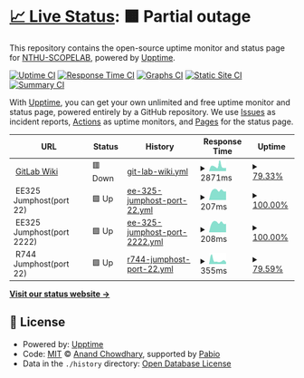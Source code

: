 # [📈 Live Status](https://NTHU-SCOPELAB.github.io/nthu-scopelab.github.io): <!--live status--> **🟧 Partial outage**

This repository contains the open-source uptime monitor and status page for [NTHU-SCOPELAB](https://NTHU-SCOPELAB.github.io/nthu-scopelab.github.io), powered by [Upptime](https://github.com/upptime/upptime).

[![Uptime CI](https://github.com/NTHU-SCOPELAB/nthu-scopelab.github.io/workflows/Uptime%20CI/badge.svg)](https://github.com/NTHU-SCOPELAB/nthu-scopelab.github.io/actions?query=workflow%3A%22Uptime+CI%22)
[![Response Time CI](https://github.com/NTHU-SCOPELAB/nthu-scopelab.github.io/workflows/Response%20Time%20CI/badge.svg)](https://github.com/NTHU-SCOPELAB/nthu-scopelab.github.io/actions?query=workflow%3A%22Response+Time+CI%22)
[![Graphs CI](https://github.com/NTHU-SCOPELAB/nthu-scopelab.github.io/workflows/Graphs%20CI/badge.svg)](https://github.com/NTHU-SCOPELAB/nthu-scopelab.github.io/actions?query=workflow%3A%22Graphs+CI%22)
[![Static Site CI](https://github.com/NTHU-SCOPELAB/nthu-scopelab.github.io/workflows/Static%20Site%20CI/badge.svg)](https://github.com/NTHU-SCOPELAB/nthu-scopelab.github.io/actions?query=workflow%3A%22Static+Site+CI%22)
[![Summary CI](https://github.com/NTHU-SCOPELAB/nthu-scopelab.github.io/workflows/Summary%20CI/badge.svg)](https://github.com/NTHU-SCOPELAB/nthu-scopelab.github.io/actions?query=workflow%3A%22Summary+CI%22)

With [Upptime](https://upptime.js.org), you can get your own unlimited and free uptime monitor and status page, powered entirely by a GitHub repository. We use [Issues](https://github.com/NTHU-SCOPELAB/nthu-scopelab.github.io/issues) as incident reports, [Actions](https://github.com/NTHU-SCOPELAB/nthu-scopelab.github.io/actions) as uptime monitors, and [Pages](https://NTHU-SCOPELAB.github.io/nthu-scopelab.github.io) for the status page.

<!--start: status pages-->
<!-- This summary is generated by Upptime (https://github.com/upptime/upptime) -->
<!-- Do not edit this manually, your changes will be overwritten -->
<!-- prettier-ignore -->
| URL | Status | History | Response Time | Uptime |
| --- | ------ | ------- | ------------- | ------ |
| <img alt="" src="https://icons.duckduckgo.com/ip3/makeitsimple.cs.nthu.edu.tw.ico" height="13"> [GitLab Wiki](https://makeitsimple.cs.nthu.edu.tw/) | 🟥 Down | [git-lab-wiki.yml](https://github.com/NTHU-SCOPELAB/nthu-scopelab.github.io/commits/HEAD/history/git-lab-wiki.yml) | <details><summary><img alt="Response time graph" src="./graphs/git-lab-wiki/response-time-week.png" height="20"> 2871ms</summary><br><a href="https://nthu-scopelab.github.io/history/git-lab-wiki"><img alt="Response time 2613" src="https://img.shields.io/endpoint?url=https%3A%2F%2Fraw.githubusercontent.com%2FNTHU-SCOPELAB%2Fnthu-scopelab.github.io%2FHEAD%2Fapi%2Fgit-lab-wiki%2Fresponse-time.json"></a><br><a href="https://nthu-scopelab.github.io/history/git-lab-wiki"><img alt="24-hour response time 1908" src="https://img.shields.io/endpoint?url=https%3A%2F%2Fraw.githubusercontent.com%2FNTHU-SCOPELAB%2Fnthu-scopelab.github.io%2FHEAD%2Fapi%2Fgit-lab-wiki%2Fresponse-time-day.json"></a><br><a href="https://nthu-scopelab.github.io/history/git-lab-wiki"><img alt="7-day response time 2871" src="https://img.shields.io/endpoint?url=https%3A%2F%2Fraw.githubusercontent.com%2FNTHU-SCOPELAB%2Fnthu-scopelab.github.io%2FHEAD%2Fapi%2Fgit-lab-wiki%2Fresponse-time-week.json"></a><br><a href="https://nthu-scopelab.github.io/history/git-lab-wiki"><img alt="30-day response time 2587" src="https://img.shields.io/endpoint?url=https%3A%2F%2Fraw.githubusercontent.com%2FNTHU-SCOPELAB%2Fnthu-scopelab.github.io%2FHEAD%2Fapi%2Fgit-lab-wiki%2Fresponse-time-month.json"></a><br><a href="https://nthu-scopelab.github.io/history/git-lab-wiki"><img alt="1-year response time 2613" src="https://img.shields.io/endpoint?url=https%3A%2F%2Fraw.githubusercontent.com%2FNTHU-SCOPELAB%2Fnthu-scopelab.github.io%2FHEAD%2Fapi%2Fgit-lab-wiki%2Fresponse-time-year.json"></a></details> | <details><summary><a href="https://nthu-scopelab.github.io/history/git-lab-wiki">79.33%</a></summary><a href="https://nthu-scopelab.github.io/history/git-lab-wiki"><img alt="All-time uptime 96.14%" src="https://img.shields.io/endpoint?url=https%3A%2F%2Fraw.githubusercontent.com%2FNTHU-SCOPELAB%2Fnthu-scopelab.github.io%2FHEAD%2Fapi%2Fgit-lab-wiki%2Fuptime.json"></a><br><a href="https://nthu-scopelab.github.io/history/git-lab-wiki"><img alt="24-hour uptime 99.94%" src="https://img.shields.io/endpoint?url=https%3A%2F%2Fraw.githubusercontent.com%2FNTHU-SCOPELAB%2Fnthu-scopelab.github.io%2FHEAD%2Fapi%2Fgit-lab-wiki%2Fuptime-day.json"></a><br><a href="https://nthu-scopelab.github.io/history/git-lab-wiki"><img alt="7-day uptime 79.33%" src="https://img.shields.io/endpoint?url=https%3A%2F%2Fraw.githubusercontent.com%2FNTHU-SCOPELAB%2Fnthu-scopelab.github.io%2FHEAD%2Fapi%2Fgit-lab-wiki%2Fuptime-week.json"></a><br><a href="https://nthu-scopelab.github.io/history/git-lab-wiki"><img alt="30-day uptime 95.20%" src="https://img.shields.io/endpoint?url=https%3A%2F%2Fraw.githubusercontent.com%2FNTHU-SCOPELAB%2Fnthu-scopelab.github.io%2FHEAD%2Fapi%2Fgit-lab-wiki%2Fuptime-month.json"></a><br><a href="https://nthu-scopelab.github.io/history/git-lab-wiki"><img alt="1-year uptime 96.14%" src="https://img.shields.io/endpoint?url=https%3A%2F%2Fraw.githubusercontent.com%2FNTHU-SCOPELAB%2Fnthu-scopelab.github.io%2FHEAD%2Fapi%2Fgit-lab-wiki%2Fuptime-year.json"></a></details>
| <img alt="" src="https://icons.duckduckgo.com/ip3/null.ico" height="13"> EE325 Jumphost(port 22) | 🟩 Up | [ee-325-jumphost-port-22.yml](https://github.com/NTHU-SCOPELAB/nthu-scopelab.github.io/commits/HEAD/history/ee-325-jumphost-port-22.yml) | <details><summary><img alt="Response time graph" src="./graphs/ee-325-jumphost-port-22/response-time-week.png" height="20"> 207ms</summary><br><a href="https://nthu-scopelab.github.io/history/ee-325-jumphost-port-22"><img alt="Response time 207" src="https://img.shields.io/endpoint?url=https%3A%2F%2Fraw.githubusercontent.com%2FNTHU-SCOPELAB%2Fnthu-scopelab.github.io%2FHEAD%2Fapi%2Fee-325-jumphost-port-22%2Fresponse-time.json"></a><br><a href="https://nthu-scopelab.github.io/history/ee-325-jumphost-port-22"><img alt="24-hour response time 186" src="https://img.shields.io/endpoint?url=https%3A%2F%2Fraw.githubusercontent.com%2FNTHU-SCOPELAB%2Fnthu-scopelab.github.io%2FHEAD%2Fapi%2Fee-325-jumphost-port-22%2Fresponse-time-day.json"></a><br><a href="https://nthu-scopelab.github.io/history/ee-325-jumphost-port-22"><img alt="7-day response time 207" src="https://img.shields.io/endpoint?url=https%3A%2F%2Fraw.githubusercontent.com%2FNTHU-SCOPELAB%2Fnthu-scopelab.github.io%2FHEAD%2Fapi%2Fee-325-jumphost-port-22%2Fresponse-time-week.json"></a><br><a href="https://nthu-scopelab.github.io/history/ee-325-jumphost-port-22"><img alt="30-day response time 209" src="https://img.shields.io/endpoint?url=https%3A%2F%2Fraw.githubusercontent.com%2FNTHU-SCOPELAB%2Fnthu-scopelab.github.io%2FHEAD%2Fapi%2Fee-325-jumphost-port-22%2Fresponse-time-month.json"></a><br><a href="https://nthu-scopelab.github.io/history/ee-325-jumphost-port-22"><img alt="1-year response time 207" src="https://img.shields.io/endpoint?url=https%3A%2F%2Fraw.githubusercontent.com%2FNTHU-SCOPELAB%2Fnthu-scopelab.github.io%2FHEAD%2Fapi%2Fee-325-jumphost-port-22%2Fresponse-time-year.json"></a></details> | <details><summary><a href="https://nthu-scopelab.github.io/history/ee-325-jumphost-port-22">100.00%</a></summary><a href="https://nthu-scopelab.github.io/history/ee-325-jumphost-port-22"><img alt="All-time uptime 99.44%" src="https://img.shields.io/endpoint?url=https%3A%2F%2Fraw.githubusercontent.com%2FNTHU-SCOPELAB%2Fnthu-scopelab.github.io%2FHEAD%2Fapi%2Fee-325-jumphost-port-22%2Fuptime.json"></a><br><a href="https://nthu-scopelab.github.io/history/ee-325-jumphost-port-22"><img alt="24-hour uptime 100.00%" src="https://img.shields.io/endpoint?url=https%3A%2F%2Fraw.githubusercontent.com%2FNTHU-SCOPELAB%2Fnthu-scopelab.github.io%2FHEAD%2Fapi%2Fee-325-jumphost-port-22%2Fuptime-day.json"></a><br><a href="https://nthu-scopelab.github.io/history/ee-325-jumphost-port-22"><img alt="7-day uptime 100.00%" src="https://img.shields.io/endpoint?url=https%3A%2F%2Fraw.githubusercontent.com%2FNTHU-SCOPELAB%2Fnthu-scopelab.github.io%2FHEAD%2Fapi%2Fee-325-jumphost-port-22%2Fuptime-week.json"></a><br><a href="https://nthu-scopelab.github.io/history/ee-325-jumphost-port-22"><img alt="30-day uptime 100.00%" src="https://img.shields.io/endpoint?url=https%3A%2F%2Fraw.githubusercontent.com%2FNTHU-SCOPELAB%2Fnthu-scopelab.github.io%2FHEAD%2Fapi%2Fee-325-jumphost-port-22%2Fuptime-month.json"></a><br><a href="https://nthu-scopelab.github.io/history/ee-325-jumphost-port-22"><img alt="1-year uptime 99.44%" src="https://img.shields.io/endpoint?url=https%3A%2F%2Fraw.githubusercontent.com%2FNTHU-SCOPELAB%2Fnthu-scopelab.github.io%2FHEAD%2Fapi%2Fee-325-jumphost-port-22%2Fuptime-year.json"></a></details>
| <img alt="" src="https://icons.duckduckgo.com/ip3/null.ico" height="13"> EE325 Jumphost(port 2222) | 🟩 Up | [ee-325-jumphost-port-2222.yml](https://github.com/NTHU-SCOPELAB/nthu-scopelab.github.io/commits/HEAD/history/ee-325-jumphost-port-2222.yml) | <details><summary><img alt="Response time graph" src="./graphs/ee-325-jumphost-port-2222/response-time-week.png" height="20"> 208ms</summary><br><a href="https://nthu-scopelab.github.io/history/ee-325-jumphost-port-2222"><img alt="Response time 208" src="https://img.shields.io/endpoint?url=https%3A%2F%2Fraw.githubusercontent.com%2FNTHU-SCOPELAB%2Fnthu-scopelab.github.io%2FHEAD%2Fapi%2Fee-325-jumphost-port-2222%2Fresponse-time.json"></a><br><a href="https://nthu-scopelab.github.io/history/ee-325-jumphost-port-2222"><img alt="24-hour response time 182" src="https://img.shields.io/endpoint?url=https%3A%2F%2Fraw.githubusercontent.com%2FNTHU-SCOPELAB%2Fnthu-scopelab.github.io%2FHEAD%2Fapi%2Fee-325-jumphost-port-2222%2Fresponse-time-day.json"></a><br><a href="https://nthu-scopelab.github.io/history/ee-325-jumphost-port-2222"><img alt="7-day response time 208" src="https://img.shields.io/endpoint?url=https%3A%2F%2Fraw.githubusercontent.com%2FNTHU-SCOPELAB%2Fnthu-scopelab.github.io%2FHEAD%2Fapi%2Fee-325-jumphost-port-2222%2Fresponse-time-week.json"></a><br><a href="https://nthu-scopelab.github.io/history/ee-325-jumphost-port-2222"><img alt="30-day response time 209" src="https://img.shields.io/endpoint?url=https%3A%2F%2Fraw.githubusercontent.com%2FNTHU-SCOPELAB%2Fnthu-scopelab.github.io%2FHEAD%2Fapi%2Fee-325-jumphost-port-2222%2Fresponse-time-month.json"></a><br><a href="https://nthu-scopelab.github.io/history/ee-325-jumphost-port-2222"><img alt="1-year response time 208" src="https://img.shields.io/endpoint?url=https%3A%2F%2Fraw.githubusercontent.com%2FNTHU-SCOPELAB%2Fnthu-scopelab.github.io%2FHEAD%2Fapi%2Fee-325-jumphost-port-2222%2Fresponse-time-year.json"></a></details> | <details><summary><a href="https://nthu-scopelab.github.io/history/ee-325-jumphost-port-2222">100.00%</a></summary><a href="https://nthu-scopelab.github.io/history/ee-325-jumphost-port-2222"><img alt="All-time uptime 95.76%" src="https://img.shields.io/endpoint?url=https%3A%2F%2Fraw.githubusercontent.com%2FNTHU-SCOPELAB%2Fnthu-scopelab.github.io%2FHEAD%2Fapi%2Fee-325-jumphost-port-2222%2Fuptime.json"></a><br><a href="https://nthu-scopelab.github.io/history/ee-325-jumphost-port-2222"><img alt="24-hour uptime 100.00%" src="https://img.shields.io/endpoint?url=https%3A%2F%2Fraw.githubusercontent.com%2FNTHU-SCOPELAB%2Fnthu-scopelab.github.io%2FHEAD%2Fapi%2Fee-325-jumphost-port-2222%2Fuptime-day.json"></a><br><a href="https://nthu-scopelab.github.io/history/ee-325-jumphost-port-2222"><img alt="7-day uptime 100.00%" src="https://img.shields.io/endpoint?url=https%3A%2F%2Fraw.githubusercontent.com%2FNTHU-SCOPELAB%2Fnthu-scopelab.github.io%2FHEAD%2Fapi%2Fee-325-jumphost-port-2222%2Fuptime-week.json"></a><br><a href="https://nthu-scopelab.github.io/history/ee-325-jumphost-port-2222"><img alt="30-day uptime 100.00%" src="https://img.shields.io/endpoint?url=https%3A%2F%2Fraw.githubusercontent.com%2FNTHU-SCOPELAB%2Fnthu-scopelab.github.io%2FHEAD%2Fapi%2Fee-325-jumphost-port-2222%2Fuptime-month.json"></a><br><a href="https://nthu-scopelab.github.io/history/ee-325-jumphost-port-2222"><img alt="1-year uptime 95.76%" src="https://img.shields.io/endpoint?url=https%3A%2F%2Fraw.githubusercontent.com%2FNTHU-SCOPELAB%2Fnthu-scopelab.github.io%2FHEAD%2Fapi%2Fee-325-jumphost-port-2222%2Fuptime-year.json"></a></details>
| <img alt="" src="https://icons.duckduckgo.com/ip3/null.ico" height="13"> R744 Jumphost(port 22) | 🟩 Up | [r744-jumphost-port-22.yml](https://github.com/NTHU-SCOPELAB/nthu-scopelab.github.io/commits/HEAD/history/r744-jumphost-port-22.yml) | <details><summary><img alt="Response time graph" src="./graphs/r744-jumphost-port-22/response-time-week.png" height="20"> 355ms</summary><br><a href="https://nthu-scopelab.github.io/history/r744-jumphost-port-22"><img alt="Response time 234" src="https://img.shields.io/endpoint?url=https%3A%2F%2Fraw.githubusercontent.com%2FNTHU-SCOPELAB%2Fnthu-scopelab.github.io%2FHEAD%2Fapi%2Fr744-jumphost-port-22%2Fresponse-time.json"></a><br><a href="https://nthu-scopelab.github.io/history/r744-jumphost-port-22"><img alt="24-hour response time 183" src="https://img.shields.io/endpoint?url=https%3A%2F%2Fraw.githubusercontent.com%2FNTHU-SCOPELAB%2Fnthu-scopelab.github.io%2FHEAD%2Fapi%2Fr744-jumphost-port-22%2Fresponse-time-day.json"></a><br><a href="https://nthu-scopelab.github.io/history/r744-jumphost-port-22"><img alt="7-day response time 355" src="https://img.shields.io/endpoint?url=https%3A%2F%2Fraw.githubusercontent.com%2FNTHU-SCOPELAB%2Fnthu-scopelab.github.io%2FHEAD%2Fapi%2Fr744-jumphost-port-22%2Fresponse-time-week.json"></a><br><a href="https://nthu-scopelab.github.io/history/r744-jumphost-port-22"><img alt="30-day response time 246" src="https://img.shields.io/endpoint?url=https%3A%2F%2Fraw.githubusercontent.com%2FNTHU-SCOPELAB%2Fnthu-scopelab.github.io%2FHEAD%2Fapi%2Fr744-jumphost-port-22%2Fresponse-time-month.json"></a><br><a href="https://nthu-scopelab.github.io/history/r744-jumphost-port-22"><img alt="1-year response time 234" src="https://img.shields.io/endpoint?url=https%3A%2F%2Fraw.githubusercontent.com%2FNTHU-SCOPELAB%2Fnthu-scopelab.github.io%2FHEAD%2Fapi%2Fr744-jumphost-port-22%2Fresponse-time-year.json"></a></details> | <details><summary><a href="https://nthu-scopelab.github.io/history/r744-jumphost-port-22">79.59%</a></summary><a href="https://nthu-scopelab.github.io/history/r744-jumphost-port-22"><img alt="All-time uptime 96.23%" src="https://img.shields.io/endpoint?url=https%3A%2F%2Fraw.githubusercontent.com%2FNTHU-SCOPELAB%2Fnthu-scopelab.github.io%2FHEAD%2Fapi%2Fr744-jumphost-port-22%2Fuptime.json"></a><br><a href="https://nthu-scopelab.github.io/history/r744-jumphost-port-22"><img alt="24-hour uptime 100.00%" src="https://img.shields.io/endpoint?url=https%3A%2F%2Fraw.githubusercontent.com%2FNTHU-SCOPELAB%2Fnthu-scopelab.github.io%2FHEAD%2Fapi%2Fr744-jumphost-port-22%2Fuptime-day.json"></a><br><a href="https://nthu-scopelab.github.io/history/r744-jumphost-port-22"><img alt="7-day uptime 79.59%" src="https://img.shields.io/endpoint?url=https%3A%2F%2Fraw.githubusercontent.com%2FNTHU-SCOPELAB%2Fnthu-scopelab.github.io%2FHEAD%2Fapi%2Fr744-jumphost-port-22%2Fuptime-week.json"></a><br><a href="https://nthu-scopelab.github.io/history/r744-jumphost-port-22"><img alt="30-day uptime 95.24%" src="https://img.shields.io/endpoint?url=https%3A%2F%2Fraw.githubusercontent.com%2FNTHU-SCOPELAB%2Fnthu-scopelab.github.io%2FHEAD%2Fapi%2Fr744-jumphost-port-22%2Fuptime-month.json"></a><br><a href="https://nthu-scopelab.github.io/history/r744-jumphost-port-22"><img alt="1-year uptime 96.23%" src="https://img.shields.io/endpoint?url=https%3A%2F%2Fraw.githubusercontent.com%2FNTHU-SCOPELAB%2Fnthu-scopelab.github.io%2FHEAD%2Fapi%2Fr744-jumphost-port-22%2Fuptime-year.json"></a></details>

<!--end: status pages-->

[**Visit our status website →**](https://NTHU-SCOPELAB.github.io/nthu-scopelab.github.io)

## 📄 License

- Powered by: [Upptime](https://github.com/upptime/upptime)
- Code: [MIT](./LICENSE) © [Anand Chowdhary](https://anandchowdhary.com), supported by [Pabio](https://pabio.com)
- Data in the `./history` directory: [Open Database License](https://opendatacommons.org/licenses/odbl/1-0/)
